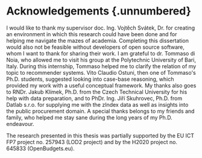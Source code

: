 # Acknowledgements {.unnumbered}

I would like to thank my supervisor doc. Ing. Vojtěch Svátek, Dr. for creating an environment in which this research could have been done and for helping me navigate the mazes of academia.
Completing this dissertation would also not be feasible without developers of open source software, whom I want to thank for sharing their work.
I am grateful to dr. Tommaso di Noia, who allowed me to visit his group at the Polytechnic University of Bari, Italy.
During this internship, Tommaso helped me to clarify the relation of my topic to recommender systems.
Vito Claudio Ostuni, then one of Tommaso's Ph.D. students, suggested looking into case-base reasoning, which provided my work with a useful conceptual framework.
My thanks also goes to RNDr. Jakub Klímek, Ph.D. from the Czech Technical University for his help with data preparation, and to PhDr. Ing. Jiří Skuhrovec, Ph.D. from Datlab s.r.o. for supplying me with the zIndex data as well as insights into the public procurement domain.
A special thanks belongs to my friends and family, who helped me stay sane during the long years of my Ph.D. endeavour.

The research presented in this thesis was partially supported by the EU ICT FP7 project no. 257943 (LOD2 project) and by the H2020 project no. 645833 (OpenBudgets.eu).
